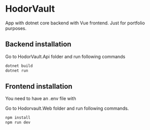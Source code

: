 ﻿# HodorVault

App with dotnet core backend with Vue frontend. Just for portfolio purposes.

## Backend installation

Go to HodorVault.Api folder and run following commands

```sh
dotnet build
dotnet run
```

## Frontend installation

You need to have an .env file with

Go to Hodorvault.Web folder and run following commands.

```sh
npm install
npm run dev
```
